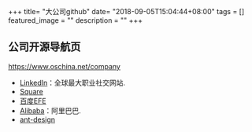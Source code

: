 +++
title= "大公司github"
date= "2018-09-05T15:04:44+08:00"
tags = []
featured_image = ""
description = ""
+++

## 公司开源导航页
https://www.oschina.net/company

- [LinkedIn](https://github.com/linkedin)：全球最大职业社交网站.
- [Square](https://github.com/square)
- [百度EFE](https://github.com/ecomfe)
- [Alibaba](https://github.com/alibaba)：阿里巴巴.
- [ant-design](https://github.com/ant-design)